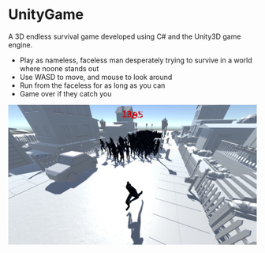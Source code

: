 # UnityGame
A 3D endless survival game developed using C# and the Unity3D game engine.

- Play as nameless, faceless man desperately trying to survive in a world where noone stands out
- Use WASD to move, and mouse to look around
- Run from the faceless for as long as you can
- Game over if they catch you

![Screenshot](/Screenshots/run.jpg)